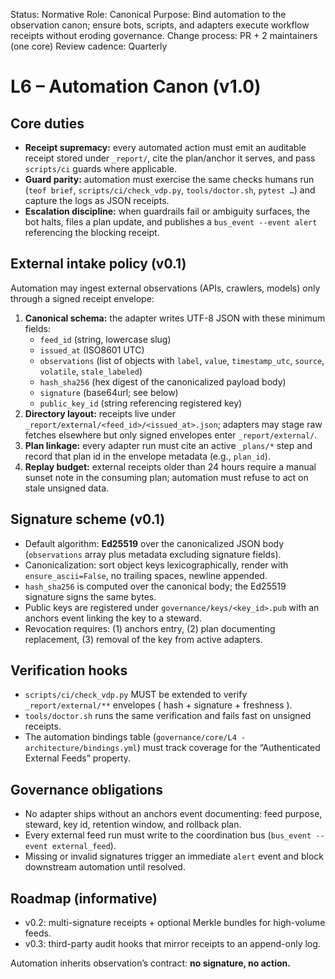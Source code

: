 <!-- markdownlint-disable MD013 -->
Status: Normative
Role: Canonical
Purpose: Bind automation to the observation canon; ensure bots, scripts, and adapters execute workflow receipts without eroding governance.
Change process: PR + 2 maintainers (one core)
Review cadence: Quarterly

# L6 – Automation Canon (v1.0)

## Core duties
- **Receipt supremacy:** every automated action must emit an auditable receipt stored under `_report/`, cite the plan/anchor it serves, and pass `scripts/ci` guards where applicable.
- **Guard parity:** automation must exercise the same checks humans run (`teof brief`, `scripts/ci/check_vdp.py`, `tools/doctor.sh`, `pytest …`) and capture the logs as JSON receipts.
- **Escalation discipline:** when guardrails fail or ambiguity surfaces, the bot halts, files a plan update, and publishes a `bus_event --event alert` referencing the blocking receipt.

## External intake policy (v0.1)
Automation may ingest external observations (APIs, crawlers, models) only through a signed receipt envelope:
1. **Canonical schema:** the adapter writes UTF-8 JSON with these minimum fields:
   - `feed_id` (string, lowercase slug)
   - `issued_at` (ISO8601 UTC)
   - `observations` (list of objects with `label`, `value`, `timestamp_utc`, `source`, `volatile`, `stale_labeled`)
   - `hash_sha256` (hex digest of the canonicalized payload body)
   - `signature` (base64url; see below)
   - `public_key_id` (string referencing registered key)
2. **Directory layout:** receipts live under `_report/external/<feed_id>/<issued_at>.json`; adapters may stage raw fetches elsewhere but only signed envelopes enter `_report/external/`.
3. **Plan linkage:** every adapter run must cite an active `_plans/*` step and record that plan id in the envelope metadata (e.g., `plan_id`).
4. **Replay budget:** external receipts older than 24 hours require a manual sunset note in the consuming plan; automation must refuse to act on stale unsigned data.

## Signature scheme (v0.1)
- Default algorithm: **Ed25519** over the canonicalized JSON body (`observations` array plus metadata excluding signature fields).  
- Canonicalization: sort object keys lexicographically, render with `ensure_ascii=False`, no trailing spaces, newline appended.  
- `hash_sha256` is computed over the canonical body; the Ed25519 signature signs the same bytes.  
- Public keys are registered under `governance/keys/<key_id>.pub` with an anchors event linking the key to a steward.  
- Revocation requires: (1) anchors entry, (2) plan documenting replacement, (3) removal of the key from active adapters.

## Verification hooks
- `scripts/ci/check_vdp.py` MUST be extended to verify `_report/external/**` envelopes ( hash + signature + freshness ).  
- `tools/doctor.sh` runs the same verification and fails fast on unsigned receipts.  
- The automation bindings table (`governance/core/L4 - architecture/bindings.yml`) must track coverage for the “Authenticated External Feeds” property.

## Governance obligations
- No adapter ships without an anchors event documenting: feed purpose, steward, key id, retention window, and rollback plan.  
- Every external feed run must write to the coordination bus (`bus_event --event external_feed`).  
- Missing or invalid signatures trigger an immediate `alert` event and block downstream automation until resolved.

## Roadmap (informative)
- v0.2: multi-signature receipts + optional Merkle bundles for high-volume feeds.
- v0.3: third-party audit hooks that mirror receipts to an append-only log.

Automation inherits observation’s contract: **no signature, no action.**
